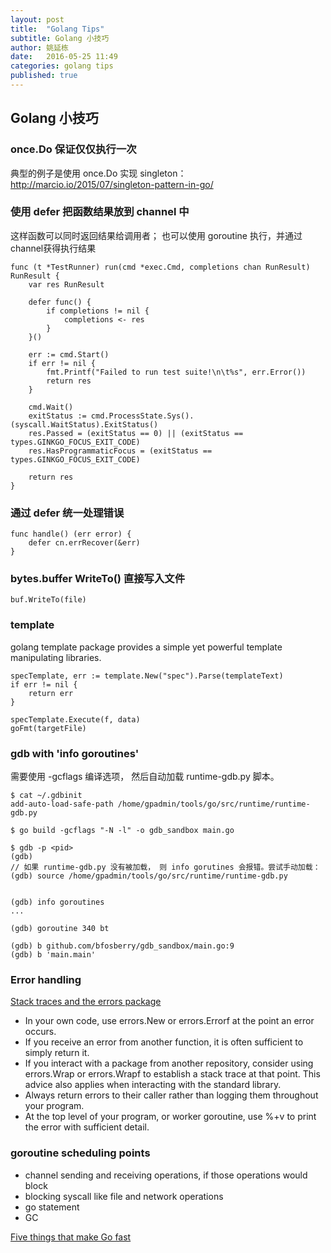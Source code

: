 ```yaml
---
layout: post
title:  "Golang Tips"
subtitle: Golang 小技巧
author: 姚延栋
date:   2016-05-25 11:49
categories: golang tips
published: true
---
```


## Golang 小技巧

### once.Do 保证仅仅执行一次

典型的例子是使用 once.Do 实现 singleton： http://marcio.io/2015/07/singleton-pattern-in-go/

### 使用 defer 把函数结果放到 channel 中

这样函数可以同时返回结果给调用者； 也可以使用 goroutine 执行，并通过channel获得执行结果

    func (t *TestRunner) run(cmd *exec.Cmd, completions chan RunResult) RunResult {
    	var res RunResult

    	defer func() {
    		if completions != nil {
    			completions <- res
    		}
    	}()

    	err := cmd.Start()
    	if err != nil {
    		fmt.Printf("Failed to run test suite!\n\t%s", err.Error())
    		return res
    	}

    	cmd.Wait()
    	exitStatus := cmd.ProcessState.Sys().(syscall.WaitStatus).ExitStatus()
    	res.Passed = (exitStatus == 0) || (exitStatus == types.GINKGO_FOCUS_EXIT_CODE)
    	res.HasProgrammaticFocus = (exitStatus == types.GINKGO_FOCUS_EXIT_CODE)

    	return res
    }

### 通过 defer 统一处理错误

	func handle() (err error) {
		defer cn.errRecover(&err)
	}



### bytes.buffer WriteTo() 直接写入文件

	buf.WriteTo(file)

### template

golang template package provides a simple yet powerful template manipulating libraries.

	specTemplate, err := template.New("spec").Parse(templateText)
	if err != nil {
		return err
	}

	specTemplate.Execute(f, data)
	goFmt(targetFile)

### gdb with 'info goroutines'

需要使用 -gcflags 编译选项， 然后自动加载 runtime-gdb.py 脚本。

    $ cat ~/.gdbinit
    add-auto-load-safe-path /home/gpadmin/tools/go/src/runtime/runtime-gdb.py

    $ go build -gcflags "-N -l" -o gdb_sandbox main.go

    $ gdb -p <pid>
    (gdb)
    // 如果 runtime-gdb.py 没有被加载， 则 info gorutines 会报错。尝试手动加载：
    (gdb) source /home/gpadmin/tools/go/src/runtime/runtime-gdb.py


    (gdb) info goroutines
    ...

    (gdb) goroutine 340 bt

    (gdb) b github.com/bfosberry/gdb_sandbox/main.go:9
    (gdb) b 'main.main'

### Error handling

[Stack traces and the errors package](http://dave.cheney.net/2016/06/12/stack-traces-and-the-errors-package)

* In your own code, use errors.New or errors.Errorf at the point an error occurs.
* If you receive an error from another function, it is often sufficient to simply return it.
* If you interact with a package from another repository, consider using errors.Wrap or errors.Wrapf to establish a stack trace at that point. This advice also applies when interacting with the standard library.
* Always return errors to their caller rather than logging them throughout your program.
* At the top level of your program, or worker goroutine, use %+v to print the error with sufficient detail.

### goroutine scheduling points

* channel sending and receiving operations, if those operations would block
* blocking syscall like file and network operations
* go statement
* GC

[Five things that make Go fast](http://dave.cheney.net/2014/06/07/five-things-that-make-go-fast)
